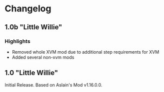 # Changelog
## 1.0b "Little Willie"
### Highlights
* Removed whole XVM mod due to additional step requirements for XVM
* Added several non-xvm mods

## 1.0 "Little Willie"
Initial Release. Based on Aslain's Mod v1.16.0.0.